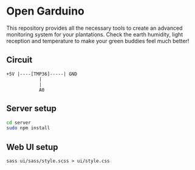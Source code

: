 # Open Garduino

This repository provides all the necessary tools to create an advanced monitoring system for your plantations. Check
the earth humidity, light reception and temperature to make your green buddies feel much better!

## Circuit

```
+5V |----[TMP36]-----| GND
            |
            |
            A0
```

## Server setup

``` sh
cd server
sudo npm install
```

## Web UI setup

```
sass ui/sass/style.scss > ui/style.css
```
